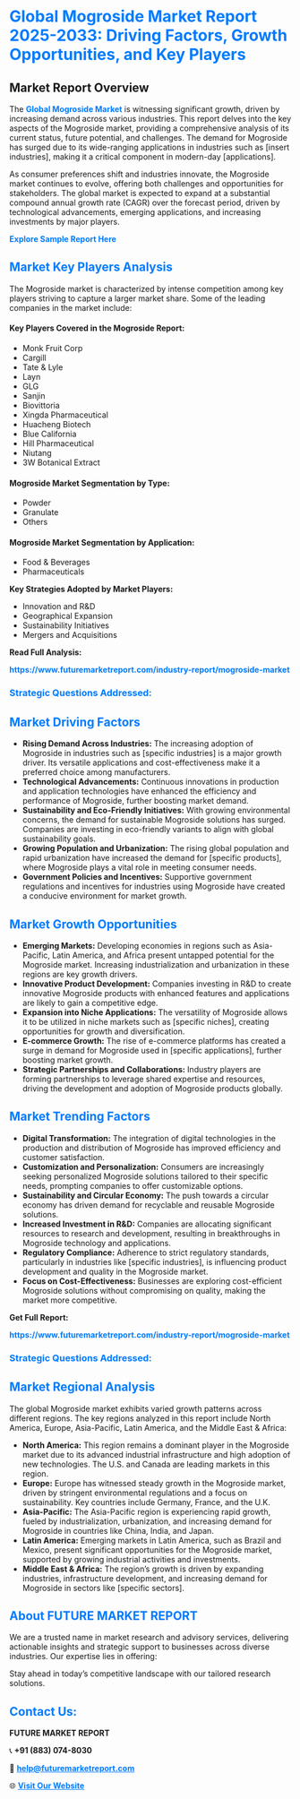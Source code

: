<h1 style="color: #007BFF;">Global Mogroside Market Report 2025-2033: Driving Factors, Growth Opportunities, and Key Players</h1>

<section id="overview">
<h2>Market Report Overview</h2>
<p>The <a href="https://www.futuremarketreport.com/industry-report/mogroside-market" style="color: #007BFF; text-decoration: none;"><strong>Global Mogroside Market</strong></a> is witnessing significant growth, driven by increasing demand across various industries. This report delves into the key aspects of the Mogroside market, providing a comprehensive analysis of its current status, future potential, and challenges. The demand for Mogroside has surged due to its wide-ranging applications in industries such as [insert industries], making it a critical component in modern-day [applications].</p>
<p>As consumer preferences shift and industries innovate, the Mogroside market continues to evolve, offering both challenges and opportunities for stakeholders. The global market is expected to expand at a substantial compound annual growth rate (CAGR) over the forecast period, driven by technological advancements, emerging applications, and increasing investments by major players.</p>
</section>

<section id="overview">
<p><a href="https://www.futuremarketreport.com/request-sample/reportId=104606" style="color: #007BFF; text-decoration: none;"><strong>Explore Sample Report Here</strong></a></p>
</section>

<section id="key-players">
<h2 style="color: #007BFF;">Market Key Players Analysis</h2>
<p>The Mogroside market is characterized by intense competition among key players striving to capture a larger market share. Some of the leading companies in the market include:</p>
<h4>Key Players Covered in the Mogroside Report:</h4>
<ul><li>Monk Fruit Corp</li><li>Cargill</li><li>Tate &amp; Lyle</li><li>Layn</li><li>GLG</li><li>Sanjin</li><li>Biovittoria</li><li>Xingda Pharmaceutical</li><li>Huacheng Biotech</li><li>Blue California</li><li>Hill Pharmaceutical</li><li>Niutang</li><li>3W Botanical Extract</li></ul>
<h4>Mogroside Market Segmentation by Type:</h4>
<ul><li>Powder</li><li>Granulate</li><li>Others</li></ul>

<h4>Mogroside Market Segmentation by Application:</h4>
<ul><li>Food &amp; Beverages</li><li>Pharmaceuticals</li></ul>
<p><strong>Key Strategies Adopted by Market Players:</strong></p>
<ul>
<li>Innovation and R&D</li>
<li>Geographical Expansion</li>
<li>Sustainability Initiatives</li>
<li>Mergers and Acquisitions</li>
</ul>
</section>

<section>
<p><strong>Read Full Analysis: </strong></p><a href="https://www.futuremarketreport.com/industry-report/mogroside-market" style="color: #007BFF; text-decoration: none;"><strong>https://www.futuremarketreport.com/industry-report/mogroside-market</strong></a>
<h3 style="color: #007BFF;">Strategic Questions Addressed:</h3>
</section>

<section id="driving-factors">
<h2 style="color: #007BFF;">Market Driving Factors</h2>
<ul>
<li><strong>Rising Demand Across Industries:</strong> The increasing adoption of Mogroside in industries such as [specific industries] is a major growth driver. Its versatile applications and cost-effectiveness make it a preferred choice among manufacturers.</li>
<li><strong>Technological Advancements:</strong> Continuous innovations in production and application technologies have enhanced the efficiency and performance of Mogroside, further boosting market demand.</li>
<li><strong>Sustainability and Eco-Friendly Initiatives:</strong> With growing environmental concerns, the demand for sustainable Mogroside solutions has surged. Companies are investing in eco-friendly variants to align with global sustainability goals.</li>
<li><strong>Growing Population and Urbanization:</strong> The rising global population and rapid urbanization have increased the demand for [specific products], where Mogroside plays a vital role in meeting consumer needs.</li>
<li><strong>Government Policies and Incentives:</strong> Supportive government regulations and incentives for industries using Mogroside have created a conducive environment for market growth.</li>
</ul>
</section>

<section id="growth-opportunities">
<h2 style="color: #007BFF;">Market Growth Opportunities</h2>
<ul>
<li><strong>Emerging Markets:</strong> Developing economies in regions such as Asia-Pacific, Latin America, and Africa present untapped potential for the Mogroside market. Increasing industrialization and urbanization in these regions are key growth drivers.</li>
<li><strong>Innovative Product Development:</strong> Companies investing in R&D to create innovative Mogroside products with enhanced features and applications are likely to gain a competitive edge.</li>
<li><strong>Expansion into Niche Applications:</strong> The versatility of Mogroside allows it to be utilized in niche markets such as [specific niches], creating opportunities for growth and diversification.</li>
<li><strong>E-commerce Growth:</strong> The rise of e-commerce platforms has created a surge in demand for Mogroside used in [specific applications], further boosting market growth.</li>
<li><strong>Strategic Partnerships and Collaborations:</strong> Industry players are forming partnerships to leverage shared expertise and resources, driving the development and adoption of Mogroside products globally.</li>
</ul>
</section>

<section id="trending-factors">
<h2 style="color: #007BFF;">Market Trending Factors</h2>
<ul>
<li><strong>Digital Transformation:</strong> The integration of digital technologies in the production and distribution of Mogroside has improved efficiency and customer satisfaction.</li>
<li><strong>Customization and Personalization:</strong> Consumers are increasingly seeking personalized Mogroside solutions tailored to their specific needs, prompting companies to offer customizable options.</li>
<li><strong>Sustainability and Circular Economy:</strong> The push towards a circular economy has driven demand for recyclable and reusable Mogroside solutions.</li>
<li><strong>Increased Investment in R&D:</strong> Companies are allocating significant resources to research and development, resulting in breakthroughs in Mogroside technology and applications.</li>
<li><strong>Regulatory Compliance:</strong> Adherence to strict regulatory standards, particularly in industries like [specific industries], is influencing product development and quality in the Mogroside market.</li>
<li><strong>Focus on Cost-Effectiveness:</strong> Businesses are exploring cost-efficient Mogroside solutions without compromising on quality, making the market more competitive.</li>
</ul>
</section>

<section>
<p><strong>Get Full Report: </strong></p><a href="https://www.futuremarketreport.com/industry-report/mogroside-market" style="color: #007BFF; text-decoration: none;"><strong>https://www.futuremarketreport.com/industry-report/mogroside-market</strong></a>
<h3 style="color: #007BFF;">Strategic Questions Addressed:</h3>
</section>


<section id="regional-analysis">
<h2 style="color: #007BFF;">Market Regional Analysis</h2>
<p>The global Mogroside market exhibits varied growth patterns across different regions. The key regions analyzed in this report include North America, Europe, Asia-Pacific, Latin America, and the Middle East & Africa:</p>
<ul>
<li><strong>North America:</strong> This region remains a dominant player in the Mogroside market due to its advanced industrial infrastructure and high adoption of new technologies. The U.S. and Canada are leading markets in this region.</li>
<li><strong>Europe:</strong> Europe has witnessed steady growth in the Mogroside market, driven by stringent environmental regulations and a focus on sustainability. Key countries include Germany, France, and the U.K.</li>
<li><strong>Asia-Pacific:</strong> The Asia-Pacific region is experiencing rapid growth, fueled by industrialization, urbanization, and increasing demand for Mogroside in countries like China, India, and Japan.</li>
<li><strong>Latin America:</strong> Emerging markets in Latin America, such as Brazil and Mexico, present significant opportunities for the Mogroside market, supported by growing industrial activities and investments.</li>
<li><strong>Middle East & Africa:</strong> The region’s growth is driven by expanding industries, infrastructure development, and increasing demand for Mogroside in sectors like [specific sectors].</li>
</ul>
</section>

<footer>
<h2 style="color: #007BFF;">About FUTURE MARKET REPORT</h2>
<p>We are a trusted name in market research and advisory services, delivering actionable insights and strategic support to businesses across diverse industries. Our expertise lies in offering:</p>

<p>Stay ahead in today’s competitive landscape with our tailored research solutions.</p>

<h2 style="color: #007BFF;">Contact Us:</h2>
<p><strong>FUTURE MARKET REPORT</strong></p>
<p>📞 <strong>+91 (883) 074-8030</strong></p>
<p>📧 <strong><a href="mailto:help@futuremarketreport.com" style="color: #007BFF;">help@futuremarketreport.com</a></strong></p>
<p>🌐 <strong><a href="https://www.futuremarketreport.com/" style="color: #007BFF;">Visit Our Website</a></strong></p>
</footer>